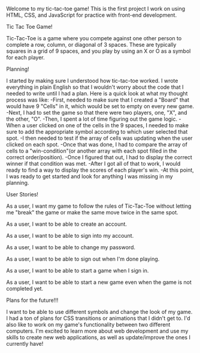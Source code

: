 Welcome to my tic-tac-toe game! This is the first project I work on using HTML,
CSS, and JavaScript for practice with front-end development.

Tic Tac Toe Game!

Tic-Tac-Toe is a game where you compete against one other person to complete a
row, column, or diagonal of 3 spaces. These are typically squares in a grid of 9
spaces, and you play by using an X or O as a symbol for each player.

Planning!

I started by making sure I understood how tic-tac-toe worked. I wrote everything
in plain English so that I wouldn't worry about the code that I needed to write
until I had a plan. Here is a quick look at what my thought process was like:
-First, needed to make sure that I created a "Board" that would have 9 "Cells"
in it, which would be set to empty on every new game.
-Next, I had to set the game so that there were two players, one, "X", and the
other, "O".
-Then, I spent a lot of time figuring out the game logic.
-When a user clicked on one of the cells in the 9 spaces, I needed to make sure
to add the appropriate symbol according to which user selected that spot.
-I then needed to test if the array of cells was updating when the user clicked
on each spot.
-Once that was done, I had to compare the array of cells to a "win-condition"(or
another array with each spot filled in the correct order/position).
-Once I figured that out, I had to display the correct winner if that condition
was met.
-After I got all of that to work, I would ready to find a way to display the
scores of each player's win.
-At this point, I was ready to get started and look for anything I was missing
in my planning.

User Stories!

As a user, I want my game to follow the rules of Tic-Tac-Toe without letting me
"break" the game or make the same move twice in the same spot.

As a user, I want to be able to create an account.

As a user, I want to be able to sign into my account.

As a user, I want to be able to change my password.

As a user, I want to be able to sign out when I'm done playing.

As a user, I want to be able to start a game when I sign in.

As a user, I want to be able to start a new game even when the game is not
completed yet.

Plans for the future!!!

I want to be able to use different symbols and change the look of my game. I had
a ton of plans for CSS transitions or animations that I didn't get to. I'd also
like to work on my game's functionality between two different computers. I'm
excited to learn more about web development and use my skills to create new web
applications, as well as update/improve the ones I currently have!

